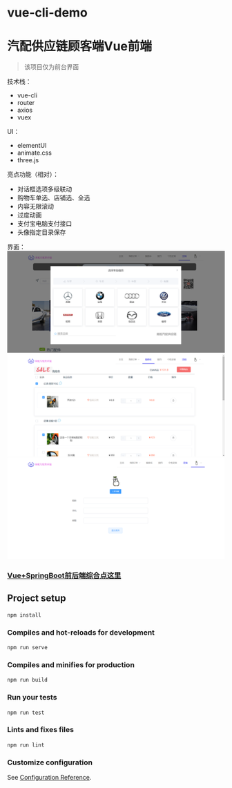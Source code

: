 # vue-cli-demo
# 汽配供应链顾客端Vue前端

> 该项目仅为前台界面

技术栈：
- vue-cli
- router
- axios
- vuex 

UI：
- elementUI
- animate.css
- three.js

亮点功能（相对）：
- 对话框选项多级联动
- 购物车单选、店铺选、全选
- 内容无限滚动
- 过度动画
- 支付宝电脑支付接口
- 头像指定目录保存

界面：
![image](./src/image/ui/index.png)
![image](./src/image/ui/shoppingCart.png)
![image](./src/image/ui/info.png)

### [Vue+SpringBoot前后端综合点这里](https://github.com/feihb123/springboot-vue-cli-supplychain)



## Project setup
```
npm install
```

### Compiles and hot-reloads for development
```
npm run serve
```

### Compiles and minifies for production
```
npm run build
```

### Run your tests
```
npm run test
```

### Lints and fixes files
```
npm run lint
```

### Customize configuration
See [Configuration Reference](https://cli.vuejs.org/config/).
